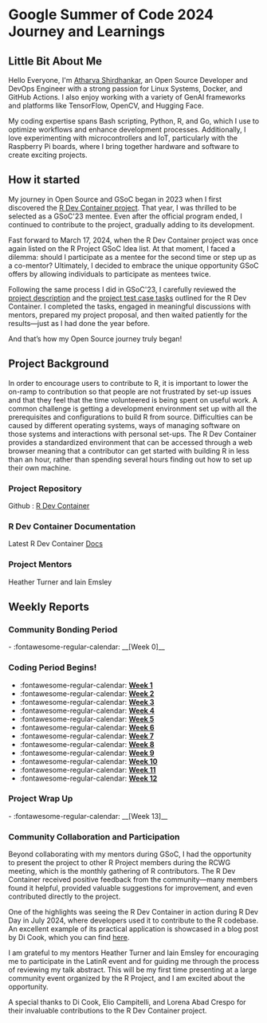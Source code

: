 # Google Summer of Code 2024 Journey and Learnings

## Little Bit About Me
Hello Everyone, I'm [Atharva Shirdhankar](https://www.linkedin.com/in/atharvashirdhankar/), an Open Source Developer and DevOps Engineer with a strong passion for Linux Systems, Docker, and GitHub Actions. I also enjoy working with a variety of GenAI frameworks and platforms like TensorFlow, OpenCV, and Hugging Face.

My coding expertise spans Bash scripting, Python, R, and Go, which I use to optimize workflows and enhance development processes. Additionally, I love experimenting with microcontrollers and IoT, particularly with the Raspberry Pi boards, where I bring together hardware and software to create exciting projects.

## How it started

My journey in Open Source and GSoC began in 2023 when I first discovered the [R Dev Container project](https://github.com/StarTrooper08/GSoC_Learnings). That year, I was thrilled to be selected as a GSoC'23 mentee. Even after the official program ended, I continued to contribute to the project, gradually adding to its development.

Fast forward to March 17, 2024, when the R Dev Container project was once again listed on the R Project GSoC Idea list. At that moment, I faced a dilemma: should I participate as a mentee for the second time or step up as a co-mentor? Ultimately, I decided to embrace the unique opportunity GSoC offers by allowing individuals to participate as mentees twice.

Following the same process I did in GSoC'23, I carefully reviewed the [project description](https://github.com/rstats-gsoc/gsoc2024/wiki/Enhancing-the-R-Dev-Container) and the [project test case tasks](https://github.com/StarTrooper08/r-dev-env-test) outlined for the R Dev Container. I completed the tasks, engaged in meaningful discussions with mentors, prepared my project proposal, and then waited patiently for the results—just as I had done the year before.

And that’s how my Open Source journey truly began!

## Project Background

In order to encourage users to contribute to R, it is important to lower the on-ramp to contribution so that people are not frustrated by set-up issues and that they feel that the time volunteered is being spent on useful work. A common challenge is getting a development environment set up with all the prerequisites and configurations to build R from source. Difficulties can be caused by different operating systems, ways of managing software on those systems and interactions with personal set-ups. The R Dev Container provides a standardized environment that can be accessed through a web browser meaning that a contributor can get started with building R in less than an hour, rather than spending several hours finding out how to set up their own machine.

### Project Repository
Github : [R Dev Container](https://github.com/r-devel/r-dev-env/)

### R Dev Container Documentation
Latest R Dev Container [Docs](https://contributor.r-project.org/r-dev-env/)

### Project Mentors 
Heather Turner and  Iain Emsley

## Weekly Reports

### Community Bonding Period
<div class="grid cards" markdown>
- :fontawesome-regular-calendar: __[Week 0]__
</div>

### Coding Period Begins!
<div class="grid cards" markdown>

- :fontawesome-regular-calendar: __[Week 1]__
- :fontawesome-regular-calendar: __[Week 2]__
- :fontawesome-regular-calendar: __[Week 3]__
- :fontawesome-regular-calendar: __[Week 4]__
- :fontawesome-regular-calendar: __[Week 5]__ 
- :fontawesome-regular-calendar: __[Week 6]__
- :fontawesome-regular-calendar: __[Week 7]__ 
- :fontawesome-regular-calendar: __[Week 8]__ 
- :fontawesome-regular-calendar: __[Week 9]__ 
- :fontawesome-regular-calendar: __[Week 10]__
- :fontawesome-regular-calendar: __[Week 11]__ 
- :fontawesome-regular-calendar: __[Week 12]__

</div>

### Project Wrap Up
<div class="grid cards" markdown>
- :fontawesome-regular-calendar: __[Week 13]__
</div>


[Week 0]: reports/week_0.md
[Week 1]: reports/week_1.md
[Week 2]: reports/week_2.md
[Week 3]: reports/week_3.md
[Week 4]: reports/week_4.md
[Week 5]: reports/week_5.md
[Week 6]: reports/week_6.md
[Week 7]: reports/week_7.md
[Week 8]: reports/week_8.md
[Week 9]: reports/week_9.md
[Week 10]: reports/week_10.md
[Week 11]: reports/week_11.md
[Week 12]: reports/week_12.md
[Week 13]: reports/week_13.md


### Community Collaboration and Participation

Beyond collaborating with my mentors during GSoC, I had the opportunity to present the project to other R Project members during the RCWG meeting, which is the monthly gathering of R contributors. The R Dev Container received positive feedback from the community—many members found it helpful, provided valuable suggestions for improvement, and even contributed directly to the project.

One of the highlights was seeing the R Dev Container in action during R Dev Day in July 2024, where developers used it to contribute to the R codebase. An excellent example of its practical application is showcased in a blog post by Di Cook, which you can find [here](https://www.dicook.org/posts/2024-07-14-r-devel/).

I am grateful to my mentors Heather Turner and Iain Emsley for encouraging me to participate in the LatinR event and for guiding me through the process of reviewing my talk abstract. This will be my first time presenting at a large community event organized by the R Project, and I am excited about the opportunity.

A special thanks to Di Cook, Elio Campitelli, and Lorena Abad Crespo for their invaluable contributions to the R Dev Container project.